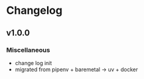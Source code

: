 # Changelog

## v1.0.0

### Miscellaneous

- change log init
- migrated from pipenv + baremetal -> uv + docker

